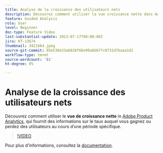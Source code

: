 ```yaml
---
title: Analyse de la croissance des utilisateurs nets
description: Découvrez comment utiliser la vue croissance nette dans Adobe Product Analytics, qui fournit des informations sur le taux auquel vous gagnez ou perdez des utilisateurs au cours d’une période spécifique.
feature: Guided Analysis
role: User
level: Beginner
doc-type: Feature Video
last-substantial-update: 2023-07-17T00:00:00Z
jira: KT-13674
thumbnail: 3421664.jpeg
source-git-commit: 05e538e23ab828f66e99a6b67fc0731d7baaa1d2
workflow-type: tm+mt
source-wordcount: '81'
ht-degree: 8%

---
```



# Analyse de la croissance des utilisateurs nets

Découvrez comment utiliser le **vue de croissance nette** in [Adobe Product Analytics](../../adobe-product-analytics/adobe-product-analytics-overview.md), qui fournit des informations sur le taux auquel vous gagnez ou perdez des utilisateurs au cours d’une période spécifique.

>[!VIDEO](https://video.tv.adobe.com/v/3421664/?learn=on)

Pour plus dʼinformations, consultez la [documentation](https://experienceleague.adobe.com/docs/analytics-platform/using/guided-analysis/user-growth/net-growth.html).

